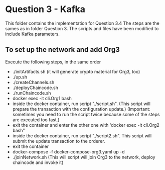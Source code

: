# Question 3 - Kafka

This folder contains the implementation for Question 3.4 
The steps are the sames as in folder Question 3. The scripts and files have been modified to include Kafka parameters.


## To set up the network and add Org3

Execute the following steps, in the same order

- ./initArtifacts.sh  (it will generate crypto material for Org3, too)
- ./up.sh
- ./createChannels.sh
- ./deployChaincode.sh
- ./runChaincode.sh
- docker exec -it cli.Org1 bash
- inside the docker container, run script "./script.sh". (This script will prepare the transaction with the configuration update.)
	(Important: sometimes you need to run the script twice because some of the steps are executed too fast.)
- exit the container and enter the other one with 'docker exec -it cli.Org2 bash"
- inside the docker container, run script "./script2.sh". This script will submit the update transaction to the orderer.
- exit the container
- docker-compose -f docker-compose-org3.yaml up -d
- ./joinNetwork.sh   (This will script will join Org3 to the network, deploy chaincode and invoke it)
